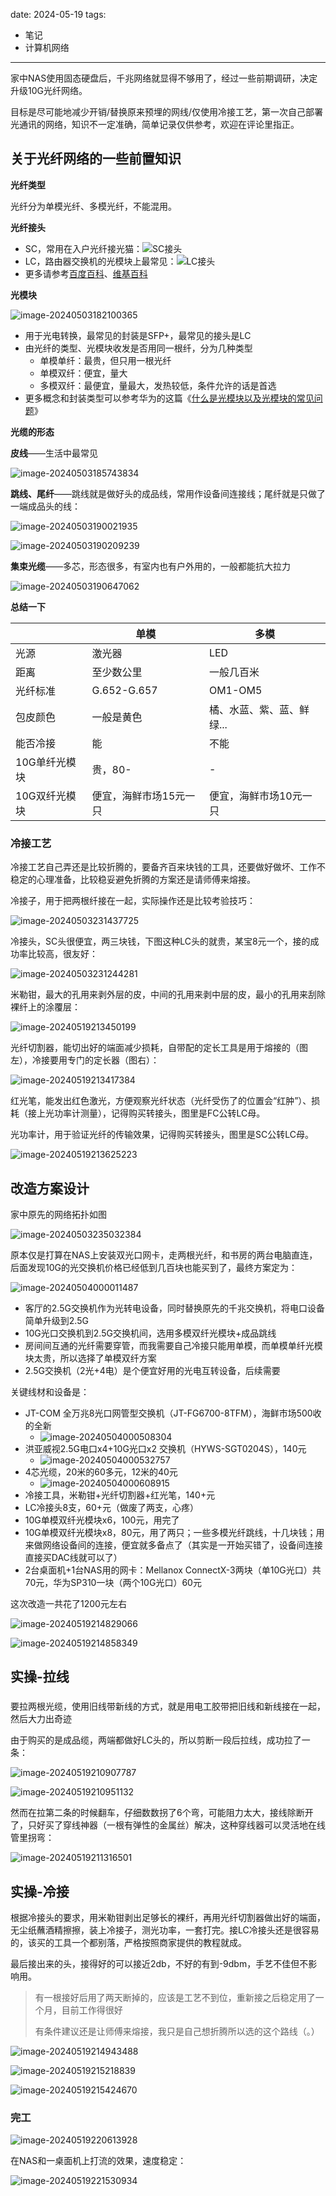 date: 2024-05-19
tags: 

- 笔记
- 计算机网络

---

家中NAS使用固态硬盘后，千兆网络就显得不够用了，经过一些前期调研，决定升级10G光纤网络。

目标是尽可能地减少开销/替换原来预埋的网线/仅使用冷接工艺，第一次自己部署光通讯的网络，知识不一定准确，简单记录仅供参考，欢迎在评论里指正。

<!-- more -->



## 关于光纤网络的一些前置知识



**光纤类型**

光纤分为单模光纤、多模光纤，不能混用。



**光纤接头**

- SC，常用在入户光纤接光猫：![SC接头](_assets/垃圾佬家庭10G光纤网络升级记录/image-20240503181638529.png)
- LC，路由器交换机的光模块上最常见：![LC接头](_assets/垃圾佬家庭10G光纤网络升级记录/image-20240503181607540.png)
- 更多请参考[百度百科](https://baike.baidu.com/item/%E5%85%89%E7%BA%A4%E6%8E%A5%E5%A4%B4)、[维基百科](https://en.wikipedia.org/wiki/Optical_fiber_connector)



**光模块**



![image-20240503182100365](_assets/垃圾佬家庭10G光纤网络升级记录/image-20240503182100365.png)

- 用于光电转换，最常见的封装是SFP+，最常见的接头是LC
- 由光纤的类型、光模块收发是否用同一根纤，分为几种类型
  - 单模单纤：最贵，但只用一根光纤
  - 单模双纤：便宜，量大
  - 多模双纤：最便宜，量最大，发热较低，条件允许的话是首选
- 更多概念和封装类型可以参考华为的这篇《[什么是光模块以及光模块的常见问题](https://support.huawei.com/enterprise/zh/doc/EDOC1100130745)》



**光缆的形态**

**皮线**——生活中最常见

![image-20240503185743834](_assets/垃圾佬家庭10G光纤网络升级记录/image-20240503185743834.png)

**跳线、尾纤**——跳线就是做好头的成品线，常用作设备间连接线；尾纤就是只做了一端成品头的线：

![image-20240503190021935](_assets/垃圾佬家庭10G光纤网络升级记录/image-20240503190021935.png)

![image-20240503190209239](_assets/垃圾佬家庭10G光纤网络升级记录/image-20240503190209239.png)

**集束光缆**——多芯，形态很多，有室内也有户外用的，一般都能抗大拉力

![image-20240503190647062](_assets/垃圾佬家庭10G光纤网络升级记录/image-20240503190647062.png)





**总结一下**

|               | 单模                   | 多模                      |
| ------------- | ---------------------- | ------------------------- |
| 光源          | 激光器                 | LED                       |
| 距离          | 至少数公里             | 一般几百米                |
| 光纤标准      | G.652-G.657            | OM1-OM5                   |
| 包皮颜色      | 一般是黄色             | 橘、水蓝、紫、蓝、鲜绿... |
| 能否冷接      | 能                     | 不能                      |
| 10G单纤光模块 | 贵，80-                | -                         |
| 10G双纤光模块 | 便宜，海鲜市场15元一只 | 便宜，海鲜市场10元一只    |





### 冷接工艺

冷接工艺自己弄还是比较折腾的，要备齐百来块钱的工具，还要做好做坏、工作不稳定的心理准备，比较稳妥避免折腾的方案还是请师傅来熔接。

冷接子，用于把两根纤接在一起，实际操作还是比较考验技巧：

![image-20240503231437725](_assets/垃圾佬家庭10G光纤网络升级记录/image-20240503231437725.png)

冷接头，SC头很便宜，两三块钱，下图这种LC头的就贵，某宝8元一个，接的成功率比较高，很友好：

![image-20240503231244281](_assets/垃圾佬家庭10G光纤网络升级记录/image-20240503231244281.png)

米勒钳，最大的孔用来剥外层的皮，中间的孔用来剥中层的皮，最小的孔用来刮除裸纤上的涂覆层：

![image-20240519213450199](_assets/垃圾佬家庭10G光纤网络升级记录/image-20240519213450199.png)

光纤切割器，能切出好的端面减少损耗，自带配的定长工具是用于熔接的（图左），冷接要用专门的定长器（图右）：

![image-20240519213417384](_assets/垃圾佬家庭10G光纤网络升级记录/image-20240519213417384.png)

红光笔，能发出红色激光，方便观察光纤状态（光纤受伤了的位置会“红肿”）、损耗（接上光功率计测量），记得购买转接头，图里是FC公转LC母。

光功率计，用于验证光纤的传输效果，记得购买转接头，图里是SC公转LC母。

![image-20240519213625223](_assets/垃圾佬家庭10G光纤网络升级记录/image-20240519213625223.png)





## 改造方案设计

家中原先的网络拓扑如图

![image-20240503235032384](_assets/垃圾佬家庭10G光纤网络升级记录/image-20240503235032384.png)

原本仅是打算在NAS上安装双光口网卡，走两根光纤，和书房的两台电脑直连，后面发现10G的光交换机价格已经低到几百块也能买到了，最终方案定为：

![image-20240504000011487](_assets/垃圾佬家庭10G光纤网络升级记录/image-20240504000011487.png)

- 客厅的2.5G交换机作为光转电设备，同时替换原先的千兆交换机，将电口设备简单升级到2.5G
- 10G光口交换机到2.5G交换机间，选用多模双纤光模块+成品跳线
- 房间间互通的光纤需要穿管，而我需要自己冷接只能用单模，而单模单纤光模块太贵，所以选择了单模双纤方案
- 2.5G交换机（2光+4电）是个便宜好用的光电互转设备，后续需要

关键线材和设备是：

- JT-COM 全万兆8光口网管型交换机（JT-FG6700-8TFM），海鲜市场500收的全新
  - ![image-20240504000508304](_assets/垃圾佬家庭10G光纤网络升级记录/image-20240504000508304.png)
- 洪亚威视2.5G电口x4+10G光口x2 交换机（HYWS-SGT0204S），140元
  - ![image-20240504000532757](_assets/垃圾佬家庭10G光纤网络升级记录/image-20240504000532757.png)
- 4芯光缆，20米的60多元，12米的40元
  - ![image-20240504000608915](_assets/垃圾佬家庭10G光纤网络升级记录/image-20240504000608915.png)
- 冷接工具，米勒钳+光纤切割器+红光笔，140+元
- LC冷接头8支，60+元（做废了两支，心疼）
- 10G单模双纤光模块x6，100元，用完了
- 10G单模双纤光模块x8，80元，用了两只；一些多模光纤跳线，十几块钱；用来做网络设备间的连接，便宜就多备点了（其实是一开始买错了，设备间连接直接买DAC线就可以了）
- 2台桌面机+1台NAS用的网卡：Mellanox ConnectX-3两块（单10G光口）共70元，华为SP310一块（两个10G光口）60元

这次改造一共花了1200元左右

![image-20240519214829066](_assets/垃圾佬家庭10G光纤网络升级记录/image-20240519214829066.png)

![image-20240519214858349](_assets/垃圾佬家庭10G光纤网络升级记录/image-20240519214858349.png)



## 实操-拉线

### 

要拉两根光缆，使用旧线带新线的方式，就是用电工胶带把旧线和新线接在一起，然后大力出奇迹

由于购买的是成品缆，两端都做好LC头的，所以剪断一段后拉线，成功拉了一条：

![image-20240519210907787](_assets/垃圾佬家庭10G光纤网络升级记录/image-20240519210907787.png)

![image-20240519210951132](_assets/垃圾佬家庭10G光纤网络升级记录/image-20240519210951132.png)

然而在拉第二条的时候翻车，仔细数数拐了6个弯，可能阻力太大，接线除断开了，只好买了穿线神器（一根有弹性的金属丝）解决，这种穿线器可以灵活地在线管里拐弯：

![image-20240519211316501](_assets/垃圾佬家庭10G光纤网络升级记录/image-20240519211316501.png)



## 实操-冷接

根据冷接头的要求，用米勒钳剥出足够长的裸纤，再用光纤切割器做出好的端面，无尘纸蘸酒精擦擦，装上冷接子，测光功率，一套打完。接LC冷接头还是很容易的，该买的工具一个都别落，严格按照商家提供的教程就成。

最后接出来的头，接得好的可以接近2db，不好的有到-9dbm，手艺不佳但不影响用。

> 有一根接好后用了两天断掉的，应该是工艺不到位，重新接之后稳定用了一个月，目前工作得很好
>
> 有条件建议还是让师傅来熔接，我只是自己想折腾所以选的这个路线（。）

![image-20240519214943488](_assets/垃圾佬家庭10G光纤网络升级记录/image-20240519214943488.png)

![image-20240519215218839](_assets/垃圾佬家庭10G光纤网络升级记录/image-20240519215218839.png)

![image-20240519215424670](_assets/垃圾佬家庭10G光纤网络升级记录/image-20240519215424670.png)



### 完工



![image-20240519220613928](_assets/垃圾佬家庭10G光纤网络升级记录/image-20240519220613928.png)

在NAS和一桌面机上打流的效果，速度稳定：

![image-20240519221530934](_assets/垃圾佬家庭10G光纤网络升级记录/image-20240519221530934.png)